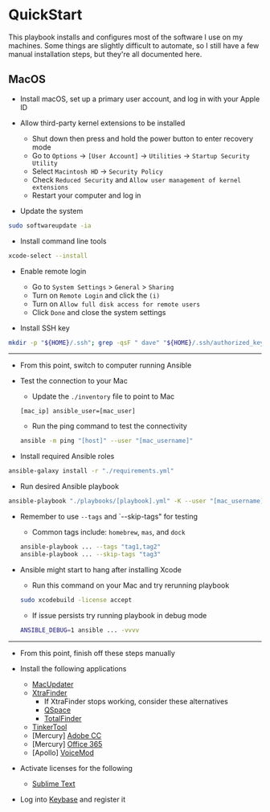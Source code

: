 # QuickStart
This playbook installs and configures most of the software I use on my machines. Some things are slightly difficult to automate, so I still have a few manual installation steps, but they're all documented here.

## MacOS
* Install macOS, set up a primary user account, and log in with your Apple ID

* Allow third-party kernel extensions to be installed
	* Shut down then press and hold the power button to enter recovery mode
	* Go to `Options` -> `[User Account]` -> `Utilities` -> `Startup Security Utility`
	* Select `Macintosh HD` -> `Security Policy`
	* Check `Reduced Security` and `Allow user management of kernel extensions`
	* Restart your computer and log in

* Update the system
```bash
sudo softwareupdate -ia
```

* Install command line tools
```bash
xcode-select --install
```

* Enable remote login
	* Go to `System Settings` > `General` > `Sharing`
	* Turn on `Remote Login` and click the `(i)`
	* Turn on `Allow full disk access for remote users`
	* Click `Done` and close the system settings

* Install SSH key
```bash
mkdir -p "${HOME}/.ssh"; grep -qsF " dave" "${HOME}/.ssh/authorized_keys" || curl -sS "https://github.com/dkrutsko.keys" | head -n 1 | sed "s/$/ dave\n/" >> "${HOME}/.ssh/authorized_keys"
```

---

* From this point, switch to computer running Ansible

* Test the connection to your Mac
	* Update the `./inventory` file to point to Mac
	```
	[mac_ip] ansible_user=[mac_user]
	```
	* Run the ping command to test the connectivity
	```bash
	ansible -m ping "[host]" --user "[mac_username]"
	```

* Install required Ansible roles
```bash
ansible-galaxy install -r "./requirements.yml"
```

* Run desired Ansible playbook
```bash
ansible-playbook "./playbooks/[playbook].yml" -K --user "[mac_username]"
```

* Remember to use `--tags` and `--skip-tags" for testing
	* Common tags include: `homebrew`, `mas`, and `dock`
	```bash
	ansible-playbook ... --tags "tag1,tag2"
	ansible-playbook ... --skip-tags "tag3"
	```

* Ansible might start to hang after installing Xcode
	* Run this command on your Mac and try rerunning playbook
	```bash
	sudo xcodebuild -license accept
	```
	* If issue persists try running playbook in debug mode
	```bash
	ANSIBLE_DEBUG=1 ansible ... -vvvv
	```

---

* From this point, finish off these steps manually

* Install the following applications
	* [MacUpdater](https://www.corecode.io/macupdater)
	* [XtraFinder](https://www.trankynam.com/xtrafinder)
		* If XtraFinder stops working, consider these alternatives
		* [QSpace](https://qspace.awehunt.com/en-us/index.html)
		* [TotalFinder](https://totalfinder.binaryage.com)
	* [TinkerTool](https://www.bresink.com/osx/0TinkerTool/download.php)
	* [Mercury] [Adobe CC](https://creativecloud.adobe.com/apps/download/creative-cloud)
	* [Mercury] [Office 365](https://www.microsoft.com/en-us/microsoft-365/download-office)
	* [Apollo] [VoiceMod](https://www.voicemod.net)

* Activate licenses for the following
	* [Sublime Text](https://www.sublimetext.com)

* Log into [Keybase](https://keybase.io) and register it
